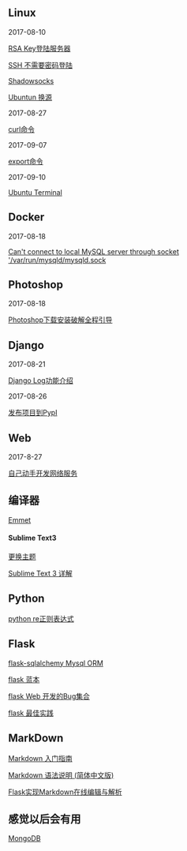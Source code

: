 ## Linux ##

2017-08-10

[RSA Key登陆服务器](http://blog.csdn.net/hawkdowen/article/details/38611051)

[SSH 不需要密码登陆](http://blog.csdn.net/hexudong08/article/details/7546027)

[Shadowsocks](https://www.loyalsoldier.me/fuck-the-gfw-with-my-own-shadowsocks-server/)

[Ubuntun 换源](https://zhuanlan.zhihu.com/p/27187622)


2017-08-27

[curl命令](http://blog.51yip.com/linux/1049.html)

2017-09-07

[export命令](http://blog.csdn.net/bailyzheng/article/details/7488769)

2017-09-10

[Ubuntu Terminal](http://www.cnblogs.com/cobbliu/p/3629772.html)



## Docker ##

2017-08-18

[Can't connect to local MySQL server through socket '/var/run/mysqld/mysqld.sock](https://stackoverflow.com/questions/11657829/error-2002-hy000-cant-connect-to-local-mysql-server-through-socket-var-run)

## Photoshop ##

2017-08-18

[Photoshop下载安装破解全程引导](http://tieba.baidu.com/p/4791130877)

## Django ##

2017-08-21

[Django Log功能介绍](https://blog.igevin.info/posts/python-log/)

2017-08-26

[发布项目到PypI](https://www.shiyanlou.com/courses/596/labs/2053/document)

##  Web  ##

2017-8-27

[自己动手开发网络服务](http://codingpy.com/article/build-a-simple-web-server-part-one/)

## 编译器 ##

[Emmet](http://www.w3cplus.com/tools/using-emmet-speed-front-end-web-development.html)


#### Sublime Text3 ####

[更换主题](http://blog.sina.com.cn/s/blog_7035c6ac0102uwi6.html)

[Sublime Text 3 详解](http://www.cnblogs.com/bananaplan/p/Sublime-Text-3-Powerful.html)

## Python ##

[python re正则表达式](http://www.cnblogs.com/zhoujinyi/p/3159903.html)

## Flask ##

[flask-sqlalchemy Mysql ORM](https://wing324.github.io/2017/02/25/%E4%BD%BF%E7%94%A8flask-sqlalchemy%E7%8E%A9%E8%BD%ACMySQL/)

[flask 蓝本](https://www.zhihu.com/question/31748237)

[flask Web 开发的Bug集合](http://blog.csdn.net/qq_33528613/article/details/75053697)

[flask 最佳实践](https://spacewander.github.io/explore-flask-zh/1-introduction.html)

## MarkDown ##

[Markdown 入门指南](http://www.jianshu.com/p/1e402922ee32/)

[Markdown 语法说明 (简体中文版) ](http://www.appinn.com/markdown/)

[Flask实现Markdown在线编辑与解析](https://www.cdxy.me/?p=719)




## 感觉以后会有用 ##

[MongoDB](https://zhuanlan.zhihu.com/p/28187874)









